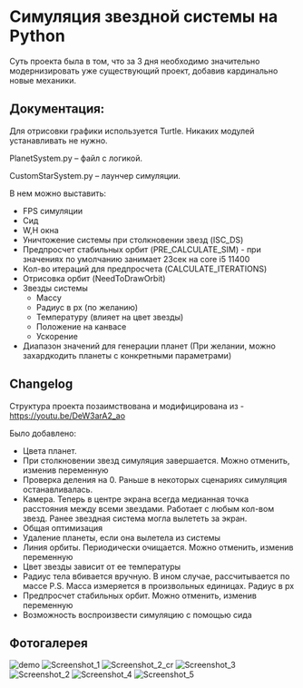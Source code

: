 # Симуляция звездной системы на Python

Суть проекта была в том, что за 3 дня необходимо значительно модернизировать уже существующий проект, добавив кардинально новые механики.

## Документация:

Для отрисовки графики используется Turtle. Никаких модулей устанавливать не нужно.

PlanetSystem.py – файл с логикой.

CustomStarSystem.py – лаунчер симуляции.

В нем можно выставить: 
-	FPS симуляции
-	Сид
-	W,H окна
-	Уничтожение системы при столкновении звезд (ISC_DS)
-	Предпросчет стабильных орбит (PRE_CALCULATE_SIM) - при значениях по умолчанию занимает 23сек на core i5 11400
-	Кол-во итераций для предпросчета (CALCULATE_ITERATIONS)
-	Отрисовка орбит (NeedToDrawOrbit)
-	Звезды системы
    -	Массу
    -	Радиус в px (по желанию)
    -	Температуру (влияет на цвет звезды)
    -	Положение на канвасе
    -	Ускорение
-	Диапазон значений для генерации планет (При желании, можно захардкодить планеты с конкретными параметрами)


## Changelog

Структура проекта позаимствована и модифицирована из - https://youtu.be/DeW3arA2_ao

Было добавлено:

- Цвета планет.
- При столкновении звезд симуляция завершается. Можно отменить, изменив переменную
- Проверка деления на 0. Раньше в некоторых сценариях симуляция останавливалась.
- Камера. Теперь в центре экрана всегда медианная точка расстояния между всеми звездами. 
Работает с любым кол-вом звезд. Ранее звездная система могла вылететь за экран.
- Общая оптимизация
- Удаление планеты, если она вылетела из системы
- Линия орбиты. Периодически очищается. Можно отменить, изменив переменную
- Цвет звезды зависит от ее температуры
- Радиус тела вбивается вручную. В ином случае, рассчитывается по массе
P.S. Масса измеряется в произвольных единицах. Радиус в px
- Предпросчет стабильных орбит. Можно отменить, изменив переменную
- Возможность воспроизвести симуляцию с помощью сида

## Фотогалерея
![demo](https://github.com/KachesovVadim/Simple_star-system_simuation_python/assets/142095950/0da21036-686d-4088-9b63-7a4d2936003d)
![Screenshot_1](https://github.com/KachesovVadim/Simple_star-system_simuation_python/assets/142095950/15b8e273-adb5-4016-8492-5c7bf9e4e7af)
![Screenshot_2_cr](https://github.com/KachesovVadim/Simple_star-system_simuation_python/assets/142095950/5d93c3e6-8e63-4130-9e31-cd9749ebacb8)
![Screenshot_3](https://github.com/KachesovVadim/Simple_star-system_simuation_python/assets/142095950/86829ce1-4890-4d0b-90a8-80a9928df9c5)
![Screenshot_2](https://github.com/KachesovVadim/Simple_star-system_simuation_python/assets/142095950/c505d10c-f49d-44cb-aa69-da5bf35f5bad)
![Screenshot_4](https://github.com/KachesovVadim/Simple_star-system_simuation_python/assets/142095950/4dae1957-40d2-4108-bb22-4bb275b2237d)
![Screenshot_5](https://github.com/KachesovVadim/Simple_star-system_simuation_python/assets/142095950/1061c465-d424-40f8-837c-157306f0f3bf)

